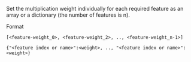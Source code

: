 
Set the multiplication weight individually for each required feature as an array or a dictionary (the number of features is n).

Format

```
[<feature-weight_0>, <feature-weight_2>, .., <feature-weight_n-1>]
```

```
{"<feature index or name>":<weight>, .., "<feature index or name>":<weight>}
```
